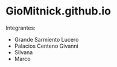 # GioMitnick.github.io

Integrantes:
- Grande Sarmiento Lucero
- Palacios Centeno Givanni
- Silvana
- Marco
